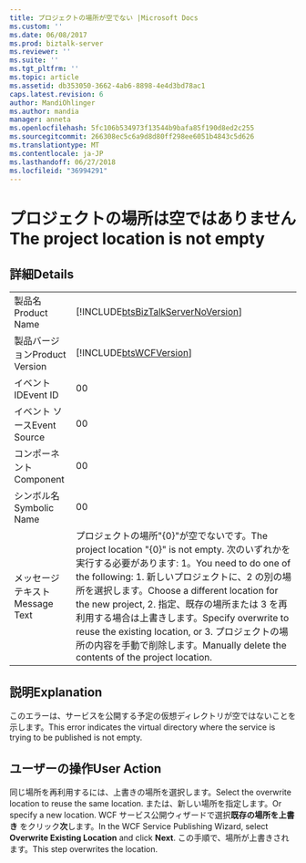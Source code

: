```yaml
---
title: プロジェクトの場所が空でない |Microsoft Docs
ms.custom: ''
ms.date: 06/08/2017
ms.prod: biztalk-server
ms.reviewer: ''
ms.suite: ''
ms.tgt_pltfrm: ''
ms.topic: article
ms.assetid: db353050-3662-4ab6-8898-4e4d3bd78ac1
caps.latest.revision: 6
author: MandiOhlinger
ms.author: mandia
manager: anneta
ms.openlocfilehash: 5fc106b534973f13544b9bafa85f190d8ed2c255
ms.sourcegitcommit: 266308ec5c6a9d8d80ff298ee6051b4843c5d626
ms.translationtype: MT
ms.contentlocale: ja-JP
ms.lasthandoff: 06/27/2018
ms.locfileid: "36994291"
---
```

# <a name="the-project-location-is-not-empty"></a><span data-ttu-id="b1f61-102">プロジェクトの場所は空ではありません</span><span class="sxs-lookup"><span data-stu-id="b1f61-102">The project location is not empty</span></span>
## <a name="details"></a><span data-ttu-id="b1f61-103">詳細</span><span class="sxs-lookup"><span data-stu-id="b1f61-103">Details</span></span>  
  
|                 |                                                                                                                                                                                                                                                    |
|-----------------|----------------------------------------------------------------------------------------------------------------------------------------------------------------------------------------------------------------------------------------------------|
|  <span data-ttu-id="b1f61-104">製品名</span><span class="sxs-lookup"><span data-stu-id="b1f61-104">Product Name</span></span>   |                                                                                 [!INCLUDE[btsBizTalkServerNoVersion](../includes/btsbiztalkservernoversion-md.md)]                                                                                 |
| <span data-ttu-id="b1f61-105">製品バージョン</span><span class="sxs-lookup"><span data-stu-id="b1f61-105">Product Version</span></span> |                                                                                             [!INCLUDE[btsWCFVersion](../includes/btswcfversion-md.md)]                                                                                             |
|    <span data-ttu-id="b1f61-106">イベント ID</span><span class="sxs-lookup"><span data-stu-id="b1f61-106">Event ID</span></span>     |                                                                                                                         <span data-ttu-id="b1f61-107">0</span><span class="sxs-lookup"><span data-stu-id="b1f61-107">0</span></span>                                                                                                                          |
|  <span data-ttu-id="b1f61-108">イベント ソース</span><span class="sxs-lookup"><span data-stu-id="b1f61-108">Event Source</span></span>   |                                                                                                                         <span data-ttu-id="b1f61-109">0</span><span class="sxs-lookup"><span data-stu-id="b1f61-109">0</span></span>                                                                                                                          |
|    <span data-ttu-id="b1f61-110">コンポーネント</span><span class="sxs-lookup"><span data-stu-id="b1f61-110">Component</span></span>    |                                                                                                                         <span data-ttu-id="b1f61-111">0</span><span class="sxs-lookup"><span data-stu-id="b1f61-111">0</span></span>                                                                                                                          |
|  <span data-ttu-id="b1f61-112">シンボル名</span><span class="sxs-lookup"><span data-stu-id="b1f61-112">Symbolic Name</span></span>  |                                                                                                                         <span data-ttu-id="b1f61-113">0</span><span class="sxs-lookup"><span data-stu-id="b1f61-113">0</span></span>                                                                                                                          |
|  <span data-ttu-id="b1f61-114">メッセージ テキスト</span><span class="sxs-lookup"><span data-stu-id="b1f61-114">Message Text</span></span>   | <span data-ttu-id="b1f61-115">プロジェクトの場所"{0}"が空でないです。</span><span class="sxs-lookup"><span data-stu-id="b1f61-115">The project location "{0}" is not empty.</span></span> <span data-ttu-id="b1f61-116">次のいずれかを実行する必要があります: 1。</span><span class="sxs-lookup"><span data-stu-id="b1f61-116">You need to do one of the following: 1.</span></span> <span data-ttu-id="b1f61-117">新しいプロジェクトに、2 の別の場所を選択します。</span><span class="sxs-lookup"><span data-stu-id="b1f61-117">Choose a different location for the new project, 2.</span></span> <span data-ttu-id="b1f61-118">指定、既存の場所または 3 を再利用する場合は上書きします。</span><span class="sxs-lookup"><span data-stu-id="b1f61-118">Specify overwrite to reuse the existing location, or 3.</span></span> <span data-ttu-id="b1f61-119">プロジェクトの場所の内容を手動で削除します。</span><span class="sxs-lookup"><span data-stu-id="b1f61-119">Manually delete the contents of the project location.</span></span> |
  
## <a name="explanation"></a><span data-ttu-id="b1f61-120">説明</span><span class="sxs-lookup"><span data-stu-id="b1f61-120">Explanation</span></span>  
 <span data-ttu-id="b1f61-121">このエラーは、サービスを公開する予定の仮想ディレクトリが空ではないことを示します。</span><span class="sxs-lookup"><span data-stu-id="b1f61-121">This error indicates the virtual directory where the service is trying to be published is not empty.</span></span>  
  
## <a name="user-action"></a><span data-ttu-id="b1f61-122">ユーザーの操作</span><span class="sxs-lookup"><span data-stu-id="b1f61-122">User Action</span></span>  
 <span data-ttu-id="b1f61-123">同じ場所を再利用するには、上書きの場所を選択します。</span><span class="sxs-lookup"><span data-stu-id="b1f61-123">Select the overwrite location to reuse the same location.</span></span> <span data-ttu-id="b1f61-124">または、新しい場所を指定します。</span><span class="sxs-lookup"><span data-stu-id="b1f61-124">Or specify a new location.</span></span>  <span data-ttu-id="b1f61-125">WCF サービス公開ウィザードで選択**既存の場所を上書き** をクリック**次**します。</span><span class="sxs-lookup"><span data-stu-id="b1f61-125">In the WCF Service Publishing Wizard, select **Overwrite Existing Location** and click **Next**.</span></span> <span data-ttu-id="b1f61-126">この手順で、場所が上書きされます。</span><span class="sxs-lookup"><span data-stu-id="b1f61-126">This step overwrites the location.</span></span>